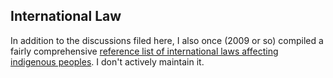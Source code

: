 

## International Law 

In addition to the discussions filed here, I also once (2009 or so) compiled a fairly comprehensive [reference list of international laws affecting indigenous peoples](https://docs.google.com/spreadsheets/d/1e3GNtRESh9awKXkk5S2Jmg4evH76RwtRp6fdvN-GqFw/edit?usp=sharing).  I don't actively maintain it.
